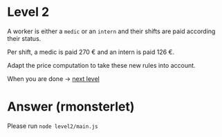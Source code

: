 # Level 2

A worker is either a `medic` or an `intern` and their shifts are paid according their status.

Per shift, a medic is paid 270 € and an intern is paid 126 €.

Adapt the price computation to take these new rules into account.

When you are done -> [next level](https://github.com/honestica/backend-jobs/tree/master/level3)

# Answer (rmonsterlet)
Please run `node level2/main.js`
